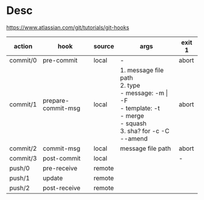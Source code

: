 

# Desc

https://www.atlassian.com/git/tutorials/git-hooks

| action   | hook               | source | args                                                         | exit 1 |
| -------- | ------------------ | ------ | ------------------------------------------------------------ | ------ |
| commit/0 | pre-commit         | local  | -                                                            | abort  |
| commit/1 | prepare-commit-msg | local  | 1.  message file path<br />2. type<br />- message: -m \| -F<br />- template: -t<br />- merge<br />- squash<br />3. sha? for -c -C --amend | abort  |
| commit/2 | commit-msg         | local  | message file path                                            | abort  |
| commit/3 | post-commit        | local  |                                                              | -      |
| push/0   | pre-receive        | remote |                                                              |        |
| push/1   | update             | remote |                                                              |        |
| push/2   | post-receive       | remote |                                                              |        |
